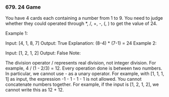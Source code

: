 ### 679. 24 Game

You have 4 cards each containing a number from 1 to 9. You need to judge whether they could operated through *, /, +, -, (, ) to get the value of 24.

Example 1:

Input: [4, 1, 8, 7]
Output: True
Explanation: (8-4) * (7-1) = 24
Example 2:

Input: [1, 2, 1, 2]
Output: False
Note:

The division operator / represents real division, not integer division. For example, 4 / (1 - 2/3) = 12.
Every operation done is between two numbers. In particular, we cannot use - as a unary operator. For example, with [1, 1, 1, 1] as input, the expression -1 - 1 - 1 - 1 is not allowed.
You cannot concatenate numbers together. For example, if the input is [1, 2, 1, 2], we cannot write this as 12 + 12.